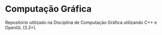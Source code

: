 # Computação Gráfica
Repositório utilizado na Disciplina de Computação Gráfica utilizando C++ e OpenGL (3.3+).